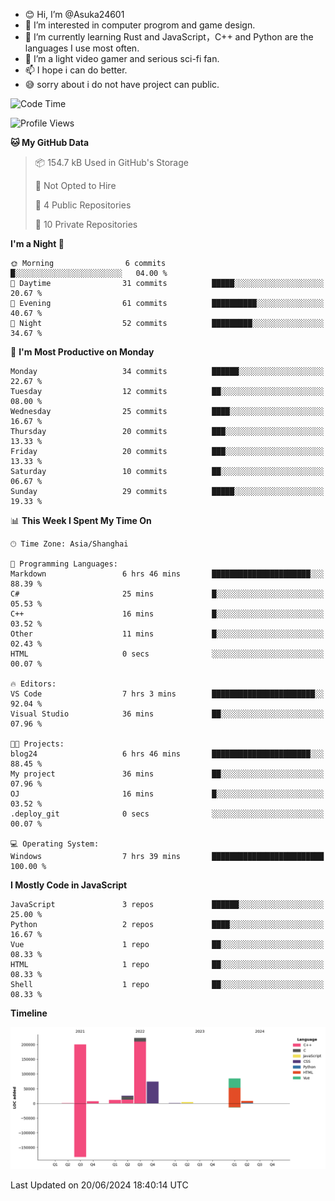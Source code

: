 - 😊 Hi, I’m @Asuka24601
- 👀 I’m interested in computer progrom and game design.
- 🌱 I’m currently learning Rust and JavaScript，C++ and Python are the languages I use most often.
- 💞️ I’m a light video gamer and serious sci-fi fan.
- 📫 I hope i can do better.
- 😅 sorry about i do not have project can public.

<!--START_SECTION:waka-->
![Code Time](http://img.shields.io/badge/Code%20Time-657%20hrs%2027%20mins-blue)

![Profile Views](http://img.shields.io/badge/Profile%20Views-0-blue)

**🐱 My GitHub Data** 

> 📦 154.7 kB Used in GitHub's Storage 
 > 
> 🚫 Not Opted to Hire
 > 
> 📜 4 Public Repositories 
 > 
> 🔑 10 Private Repositories 
 > 
**I'm a Night 🦉** 

```text
🌞 Morning                6 commits           █░░░░░░░░░░░░░░░░░░░░░░░░   04.00 % 
🌆 Daytime                31 commits          █████░░░░░░░░░░░░░░░░░░░░   20.67 % 
🌃 Evening                61 commits          ██████████░░░░░░░░░░░░░░░   40.67 % 
🌙 Night                  52 commits          █████████░░░░░░░░░░░░░░░░   34.67 % 
```
📅 **I'm Most Productive on Monday** 

```text
Monday                   34 commits          ██████░░░░░░░░░░░░░░░░░░░   22.67 % 
Tuesday                  12 commits          ██░░░░░░░░░░░░░░░░░░░░░░░   08.00 % 
Wednesday                25 commits          ████░░░░░░░░░░░░░░░░░░░░░   16.67 % 
Thursday                 20 commits          ███░░░░░░░░░░░░░░░░░░░░░░   13.33 % 
Friday                   20 commits          ███░░░░░░░░░░░░░░░░░░░░░░   13.33 % 
Saturday                 10 commits          ██░░░░░░░░░░░░░░░░░░░░░░░   06.67 % 
Sunday                   29 commits          █████░░░░░░░░░░░░░░░░░░░░   19.33 % 
```


📊 **This Week I Spent My Time On** 

```text
🕑︎ Time Zone: Asia/Shanghai

💬 Programming Languages: 
Markdown                 6 hrs 46 mins       ██████████████████████░░░   88.39 % 
C#                       25 mins             █░░░░░░░░░░░░░░░░░░░░░░░░   05.53 % 
C++                      16 mins             █░░░░░░░░░░░░░░░░░░░░░░░░   03.52 % 
Other                    11 mins             █░░░░░░░░░░░░░░░░░░░░░░░░   02.43 % 
HTML                     0 secs              ░░░░░░░░░░░░░░░░░░░░░░░░░   00.07 % 

🔥 Editors: 
VS Code                  7 hrs 3 mins        ███████████████████████░░   92.04 % 
Visual Studio            36 mins             ██░░░░░░░░░░░░░░░░░░░░░░░   07.96 % 

🐱‍💻 Projects: 
blog24                   6 hrs 46 mins       ██████████████████████░░░   88.45 % 
My project               36 mins             ██░░░░░░░░░░░░░░░░░░░░░░░   07.96 % 
OJ                       16 mins             █░░░░░░░░░░░░░░░░░░░░░░░░   03.52 % 
.deploy_git              0 secs              ░░░░░░░░░░░░░░░░░░░░░░░░░   00.07 % 

💻 Operating System: 
Windows                  7 hrs 39 mins       █████████████████████████   100.00 % 
```

**I Mostly Code in JavaScript** 

```text
JavaScript               3 repos             ██████░░░░░░░░░░░░░░░░░░░   25.00 % 
Python                   2 repos             ████░░░░░░░░░░░░░░░░░░░░░   16.67 % 
Vue                      1 repo              ██░░░░░░░░░░░░░░░░░░░░░░░   08.33 % 
HTML                     1 repo              ██░░░░░░░░░░░░░░░░░░░░░░░   08.33 % 
Shell                    1 repo              ██░░░░░░░░░░░░░░░░░░░░░░░   08.33 % 
```



**Timeline**

![Lines of Code chart](https://raw.githubusercontent.com/Asuka24601/Asuka24601/main/assets/bar_graph.png)


 Last Updated on 20/06/2024 18:40:14 UTC
<!--END_SECTION:waka-->
